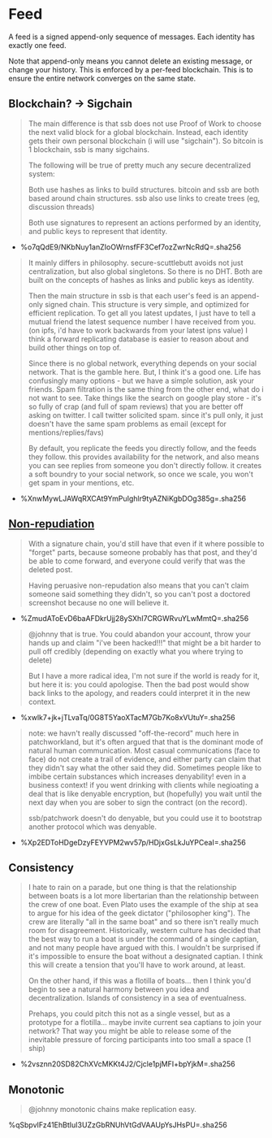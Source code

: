 # Feed

A feed is a signed append-only sequence of messages. Each identity has exactly one feed.

Note that append-only means you cannot delete an existing message, or change your history. This is enforced by a per-feed blockchain. This is to ensure the entire network converges on the same state.

## Blockchain? -> Sigchain

> The main difference is that ssb does not use Proof of Work to choose the next valid block for a global blockchain. Instead, each identity gets their own personal blockchain (i will use "sigchain"). So bitcoin is 1 blockchain, ssb is many sigchains.
>
> The following will be true of pretty much any secure decentralized system:
>
> Both use hashes as links to build structures. bitcoin and ssb are both based around chain structures. ssb also use links to create trees (eg, discussion threads)
>
> Both use signatures to represent an actions performed by an identity, and public keys to represent that identity.

- %o7qQdE9/NKbNuy1anZIoOWrnsfFF3Cef7ozZwrNcRdQ=.sha256

> It mainly differs in philosophy. secure-scuttlebutt avoids not just centralization, but also global singletons. So there is no DHT.
> Both are built on the concepts of hashes as links and public keys as identity.
>
> Then the main structure in ssb is that each user's feed is an append-only signed chain. This structure is very simple, and optimized for efficient replication. To get all you latest updates, I just have to tell a mutual friend the latest sequence number I have received from you.
(on ipfs, i'd have to work backwards from your latest ipns value)
I think a forward replicating database is easier to reason about and build other things on top of.
>
> Since there is no global network, everything depends on your social network. That is the gamble here. But, I think it's a good one. Life has confusingly many options - but we have a simple solution, ask your friends. Spam filtration is the same thing from the other end, what do i not want to see. Take things like the search on google play store - it's so fully of crap (and full of spam reviews) that you are better off asking on twitter. I call twitter solicited spam. since it's pull only, it just doesn't have the same spam problems as email (except for mentions/replies/favs)
>
> By default, you replicate the feeds you directly follow, and the feeds they follow. this provides availability for the network, and also means you can see replies from someone you don't directly follow. it creates a soft boundry to your social network, so once we scale, you won't get spam in your mentions, etc.

- %XnwMywLJAWqRXCAt9YmPuIghlr9tyAZNiKgbDOg385g=.sha256

## [Non-repudiation](https://en.wikipedia.org/wiki/Non-repudiation)

> With a signature chain, you'd still have that even if it where possible to "forget" parts, because someone probably has that post, and they'd be able to come forward, and everyone could verify that was the deleted post.
> 
> Having peruasive non-repudation also means that you can't claim someone said something they didn't, so you can't post a doctored screenshot because no one will believe it.

- %ZmudAToEvD6baAFDkrUjj28ySXhI7CRGWRvuYLwMmtQ=.sha256

> @johnny that is true. You could abandon your account, throw your hands up and claim "i've been hacked!!!" that might be a bit harder to pull off credibly (depending on exactly what you where trying to delete)
>
> But I have a more radical idea, I'm not sure if the world is ready for it, but here it is: you could apologise. Then the bad post would show back links to the apology, and readers could interpret it in the new context.

- %xwlk7+jk+jTLvaTq/0G8T5YaoXTacM7Gb7Ko8xVUtuY=.sha256

> note: we havn't really discussed "off-the-record" much here in patchworkland, but it's often argued that that is the dominant mode of natural human communication. Most casual communications (face to face) do not create a trail of evidence, and either party can claim that they didn't say what the other said they did. Sometimes people like to imbibe certain substances which increases denyability! even in a business context! if you went drinking with clients while negioating a deal that is like denyable encryption, but (hopefully) you wait until the next day when you are sober to sign the contract (on the record).
>
> ssb/patchwork doesn't do denyable, but you could use it to bootstrap another protocol which was denyable.

- %Xp2EDToHDgeDzyFEYVPM2wv57p/HDjxGsLkJuYPCeaI=.sha256

## Consistency

> I hate to rain on a parade, but one thing is that the relationship between boats is a lot more libertarian than the relationship between the crew of one boat. Even Plato uses the example of the ship at sea to argue for his idea of the geek dictator ("philosopher king").
The crew are literally "all in the same boat" and so there isn't really much room for disagreement. Historically, western culture has decided that the best way to run a boat is under the command of a single captian, and not many people have argued with this. I wouldn't be surprised if it's impossible to ensure the boat without a designated captian. I think this will create a tension that you'll have to work around, at least.
>
> On the other hand, if this was a flotilla of boats... then I think you'd begin to see a natural harmony between you idea and decentralization. Islands of consistency in a sea of eventualness.
>
> Prehaps, you could pitch this not as a single vessel, but as a prototype for a flotilla... maybe invite current sea captians to join your network? That way you might be able to release some of the inevitable pressure of forcing participants into too small a space (1 ship)

- %2vsznn20SD82ChXVcMKKt4J2/Cjcle1pjMFI+bpYjkM=.sha256

## Monotonic

> @johnny monotonic chains make replication easy.

%qSbpvIFz41EhBtIuI3UZzGbRNUhVtGdVAAUpYsJHsPU=.sha256

